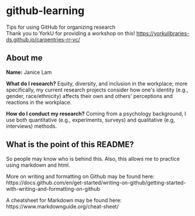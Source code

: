 # github-learning
Tips for using GitHub for organizing research<br>
Thank you to YorkU for providing a workshop on this! https://yorkulibraries-ds.github.io/carpentries-rr-vc/ 

## About me
<b>Name:</b> Janice Lam

<b>What do I research?</b> Equity, diversity, and inclusion in the workplace; more specifically, my current research projects consider how one's identity (e.g., gender, race/ethnicity) affects their own and others' perceptions and reactions in the workplace. 

<b>How do I conduct my research?</b> Coming from a psychology background, I use both quantitative (e.g., experiments, surveys) and qualitative (e.g, interviews) methods. 

## What is the point of this README?
So people may know who is behind this. Also, this allows me to practice using markdown and html. </p>
<p>More on writing and formatting on Github may be found here: https://docs.github.com/en/get-started/writing-on-github/getting-started-with-writing-and-formatting-on-github </p>
<p>A cheatsheet for Markdown may be found here: https://www.markdownguide.org/cheat-sheet/ </p>
